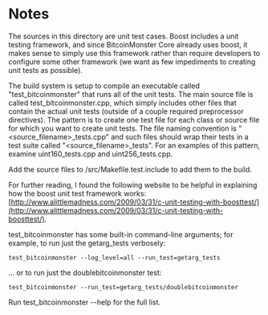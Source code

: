 # Notes
The sources in this directory are unit test cases.  Boost includes a
unit testing framework, and since BitcoinMonster Core already uses boost, it makes
sense to simply use this framework rather than require developers to
configure some other framework (we want as few impediments to creating
unit tests as possible).

The build system is setup to compile an executable called "test_bitcoinmonster"
that runs all of the unit tests.  The main source file is called
test_bitcoinmonster.cpp, which simply includes other files that contain the
actual unit tests (outside of a couple required preprocessor
directives).  The pattern is to create one test file for each class or
source file for which you want to create unit tests.  The file naming
convention is "<source_filename>_tests.cpp" and such files should wrap
their tests in a test suite called "<source_filename>_tests".  For an
examples of this pattern, examine uint160_tests.cpp and
uint256_tests.cpp.

Add the source files to /src/Makefile.test.include to add them to the build.

For further reading, I found the following website to be helpful in
explaining how the boost unit test framework works:
[http://www.alittlemadness.com/2009/03/31/c-unit-testing-with-boosttest/](http://www.alittlemadness.com/2009/03/31/c-unit-testing-with-boosttest/).

test_bitcoinmonster has some built-in command-line arguments; for
example, to run just the getarg_tests verbosely:

    test_bitcoinmonster --log_level=all --run_test=getarg_tests

... or to run just the doublebitcoinmonster test:

    test_bitcoinmonster --run_test=getarg_tests/doublebitcoinmonster

Run  test_bitcoinmonster --help   for the full list.


